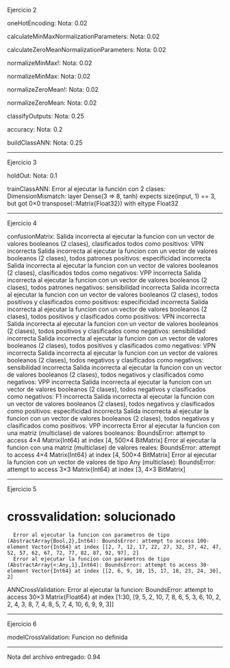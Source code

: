    Ejercicio 2

   oneHotEncoding:
      Nota: 0.02

   calculateMinMaxNormalizationParameters:
      Nota: 0.02

   calculateZeroMeanNormalizationParameters:
      Nota: 0.02

   normalizeMinMax!:
      Nota: 0.02

   normalizeMinMax:
      Nota: 0.02

   normalizeZeroMean!:
      Nota: 0.02

   normalizeZeroMean:
      Nota: 0.02

   classifyOutputs:
      Nota: 0.25

   accuracy:
      Nota: 0.2

   buildClassANN:
      Nota: 0.25


   -------------------------------------------------------------------------------------------------------------------------
   Ejercicio 3

   holdOut:
      Nota: 0.1

   trainClassANN:
      Error al ejecutar la función con 2 clases: DimensionMismatch: layer Dense(3 => 8, tanh) expects size(input, 1) == 3, but got 0×0 transpose(::Matrix{Float32}) with eltype Float32

   -------------------------------------------------------------------------------------------------------------------------
   Ejercicio 4

   confusionMatrix:
      Salida incorrecta al ejecutar la funcion con un vector de valores booleanos (2 clases), clasificados todos como positivos: VPN incorrecta
      Salida incorrecta al ejecutar la funcion con un vector de valores booleanos (2 clases), todos patrones positivos: especificidad incorrecta
      Salida incorrecta al ejecutar la funcion con un vector de valores booleanos (2 clases), clasificados todos como negativos: VPP incorrecta
      Salida incorrecta al ejecutar la funcion con un vector de valores booleanos (2 clases), todos patrones negativos: sensibilidad incorrecta
      Salida incorrecta al ejecutar la funcion con un vector de valores booleanos (2 clases), todos positivos y clasificados como positivos: especificidad incorrecta
      Salida incorrecta al ejecutar la funcion con un vector de valores booleanos (2 clases), todos positivos y clasificados como positivos: VPN incorrecta
      Salida incorrecta al ejecutar la funcion con un vector de valores booleanos (2 clases), todos positivos y clasificados como negativos: sensibilidad incorrecta
      Salida incorrecta al ejecutar la funcion con un vector de valores booleanos (2 clases), todos positivos y clasificados como negativos: VPN incorrecta
      Salida incorrecta al ejecutar la funcion con un vector de valores booleanos (2 clases), todos negativos y clasificados como negativos: sensibilidad incorrecta
      Salida incorrecta al ejecutar la funcion con un vector de valores booleanos (2 clases), todos negativos y clasificados como negativos: VPP incorrecta
      Salida incorrecta al ejecutar la funcion con un vector de valores booleanos (2 clases), todos negativos y clasificados como negativos: F1 incorrecta
      Salida incorrecta al ejecutar la funcion con un vector de valores booleanos (2 clases), todos negativos y clasificados como positivos: especificidad incorrecta
      Salida incorrecta al ejecutar la funcion con un vector de valores booleanos (2 clases), todos negativos y clasificados como positivos: VPP incorrecta
      Error al ejecutar la funcion con una matriz (multiclase) de valores booleanos: BoundsError: attempt to access 4×4 Matrix{Int64} at index [4, 500×4 BitMatrix]
      Error al ejecutar la funcion con una matriz (multiclase) de valores reales: BoundsError: attempt to access 4×4 Matrix{Int64} at index [4, 500×4 BitMatrix]
      Error al ejecutar la funcion con un vector de valores de tipo Any (multiclase): BoundsError: attempt to access 3×3 Matrix{Int64} at index [3, 4×3 BitMatrix]


   -------------------------------------------------------------------------------------------------------------------------
   Ejercicio 5

   # crossvalidation: solucionado
      Error al ejecutar la funcion con parametros de tipo (AbstractArray{Bool,2},Int64): BoundsError: attempt to access 100-element Vector{Int64} at index [[2, 7, 12, 17, 22, 27, 32, 37, 42, 47, 52, 57, 62, 67, 72, 77, 82, 87, 92, 97], 2]
      Error al ejecutar la funcion con parametros de tipo (AbstractArray{<:Any,1},Int64): BoundsError: attempt to access 30-element Vector{Int64} at index [[2, 6, 9, 10, 15, 17, 18, 23, 24, 30], 2]

   ANNCrossValidation:
      Error al ejecutar la funcion: BoundsError: attempt to access 30×3 Matrix{Float64} at index [1:30, [9, 5, 2, 10, 7, 8, 6, 5, 3, 6, 10, 2, 2, 4, 3, 8, 7, 4, 8, 5, 7, 4, 10, 6, 9, 9, 3]]


   -------------------------------------------------------------------------------------------------------------------------
   Ejercicio 6

   modelCrossValidation:
      Funcion no definida


   -------------------------------------------------------------------------------------------------------------------------
   Nota del archivo entregado: 0.94
